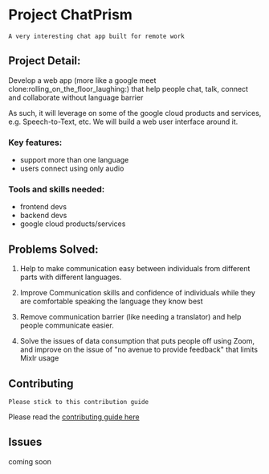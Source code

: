# Project ChatPrism
	A very interesting chat app built for remote work

## Project Detail:

Develop a web app (more like a google meet clone:rolling_on_the_floor_laughing:) that  help people chat, talk, connect and collaborate without language barrier

As such, it will leverage on some of the google cloud products and services, e.g. Speech-to-Text, etc.
We will build a web user interface around it.

### Key features:

- support more than one language
- users connect using only audio

### Tools and skills needed:

- frontend devs
- backend devs
- google cloud products/services


## Problems Solved:

1. Help to make communication easy between individuals from different parts with different languages. 

2. Improve Communication skills and confidence of individuals while they are comfortable speaking the language they know best 

3. Remove communication barrier (like needing a translator) and help people communicate easier.

4. Solve the issues of data consumption that puts people off using Zoom, and improve on the issue of "no avenue to provide feedback" that limits Mixlr usage

## Contributing
    Please stick to this contribution guide

Please read the [contributing guide here](/contributing.md)


## Issues

coming soon
